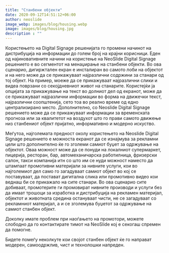```yaml
---
title: "Станбени објекти"
date: 2020-09-12T14:51:12+06:00
author: neoslide
image_webp: images/blog/housing.webp
image: images/blog/housing.jpg
description : ""
---
```

Користењето на Digital Signage решенијата го промени начинот на дистрибуција на информации до голем број на крајни корисници. Еден од најиновативните начини на користење на NeoSlide Digital Signage решението е во сегментот на менаџирање на станбени објекти. Во ова сценарио, дигиржтален екран е инсталиран во самото лоби на објектот и на него може да се прикажуваат најразлични содржини за станари од тој објект. На пример, моеже да се прикажуваат најразлични слики и видеа поврзани со секојдневниот живот на станарите. Користејќи ја опцијата за прикажување на текст во долниот дел од екранот, може да се прикажуваат најразлични информации во форма на движечки текст, најразлични соопштенија, сето тоа во реално време од едно централизирано место. Дополнително, со Neoslide Digital Signage решението може да се прикажуваат информации за временската прогноза или за квалитетот на воздухот што го прави самото движење низ станбениот објект пријатно, информативно и модерно искуство.

Меѓутоа, најголемата предност околу користењето на Neoslide Digital Signage решението е можноста екранот да се изнајмува за рекламни цели што дополнително ќе го зголеми самиот буџет за одржување на објектот. Оваа можност може да се понуди на локалниот супермаркет, пицерија, ресторан, бар, автомеханичарска работилница, фризерски салон, такси компанија итн со што им се нуди можност наместо да штампаат промотивни материјали за нивните услуги, кои во најголемиот дел само го загадуваат самиот објект во кој се поставуваат, да постават дигитална слика или промотивно видео кои веднаш би се прикажало на сите станари. Во ова сценарио сите добиваат, промотерите ги промовират нивните производи и услуги без да имаат трошоци за изработка и дистрибуција на рекламен материјал, објектот и животната средина остануваат чисти, не се загадуваат со рекламниот материјал, а и се зголемува буџетот за одржување на самиот станбен објект.

Доколку имате проблем при наоѓањето на промотори, можете слободно да го контактирате тимот на NeoSlide кој е секогаш спремен да помогне.

Бидете помеѓу неколкуте кои својот станбен објект ќе го направат модерен, самоодржлив, чист и технолошки напреден.